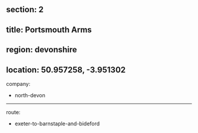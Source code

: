 section: 2
----
title: Portsmouth Arms
----
region: devonshire
----
location: 50.957258, -3.951302
----
company:
- north-devon
----
route:
- exeter-to-barnstaple-and-bideford
